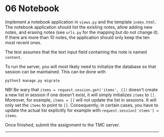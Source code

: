 
# 06 Notebook

<p>Implement a notebook application in <code class="language-text">views.py</code>
and the template <code class="language-text">index.html</code>. The notebook application
should list the existing notes, allow adding new notes, and erasing notes (see <code class="language-text">urls.py</code> for the mapping but do not change it). If there are more
than 10 notes, the application should only keep the ten most recent ones.</p><p>The test assumes that the text input field containing the note is named <code class="language-text">content</code>.</p><p>To run the server, you will most likely need to initialize the database so that session can be maintained.
This can be done with</p><div class="gatsby-highlight" data-language="shell"><pre class="language-shell"><code class="language-shell">python3 manage.py migrate</code></pre></div><p>NB! Be wary that <code class="language-text">items = request.session.get('items', [])</code> doesn't create a new list in session if one doesn't exist,
it will simply initializes <code class="language-text">items</code> to <code class="language-text">[]</code>. Moreover, for example, <code class="language-text">items = []</code> will not update the list in sessions.
It will only set the <code class="language-text">items</code> to point to <code class="language-text">[]</code>.
Consequently, in certain cases, you have to update the actual list explicitly for example with <code class="language-text">request.session['items'] = items</code>.</p><p>Once finished, submit the assignment to the TMC server.</p>

---


